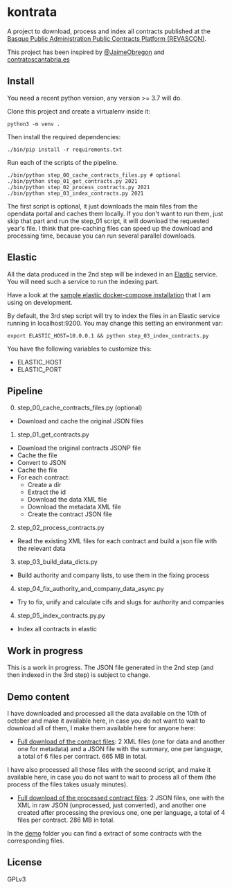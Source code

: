 # kontrata

A project to download, process and index all contracts published at the [Basque Public Administration Public Contracts
Platform (REVASCON)](https://www.contratacion.euskadi.eus/w32-kpereva/es/y46aRevasconWar/consultaContratosC/filtro?locale=es).

This project has been inspired by [@JaimeObregon](https://twitter.com/JaimeObregon) and [contratoscantabria.es](https://contratosdecantabria.es/)

## Install

You need a recent python version, any version >= 3.7 will do.

Clone this project and create a virtualenv inside it:

```shell
python3 -m venv .
```

Then install the required dependencies:

```shell
./bin/pip install -r requirements.txt
```

Run each of the scripts of the pipeline.

```shell
./bin/python step_00_cache_contracts_files.py # optional
./bin/python step_01_get_contracts.py 2021
./bin/python step_02_process_contracts.py 2021
./bin/python step_03_index_contracts.py 2021
```

The first script is optional, it just downloads the main files from the opendata portal and caches them locally.
If you don't want to run them, just skip that part and run the step_01 script, it will download the requested year's file. I think
that pre-caching files can speed up the download and processing time, because you can run several parallel downloads.

## Elastic

All the data produced in the 2nd step will be indexed in an [Elastic](https://www.elastic.co/es/) service. You will need such a service to run the indexing part.

Have a look at the [sample elastic docker-compose installation](https://github.com/erral/kontrata-docker) that I am using on development.

By default, the 3rd step script will try to index the files in an Elastic service running in localhost:9200. You may change this setting an environment var:

```shell
export ELASTIC_HOST=10.0.0.1 && python step_03_index_contracts.py
```

You have the following variables to customize this:

- ELASTIC_HOST
- ELASTIC_PORT

## Pipeline

0. step_00_cache_contracts_files.py (optional)

- Download and cache the original JSON files

1. step_01_get_contracts.py

- Download the original contracts JSONP file
- Cache the file
- Convert to JSON
- Cache the file
- For each contract:
  - Create a dir
  - Extract the id
  - Download the data XML file
  - Download the metadata XML file
  - Create the contract JSON file

2. step_02_process_contracts.py

- Read the existing XML files for each contract and build a json file with the relevant data

3. step_03_build_data_dicts.py

- Build authority and company lists, to use them in the fixing process

4. step_04_fix_authority_and_company_data_async.py

- Try to fix, unify and calculate cifs and slugs for authority and companies

4. step_05_index_contracts.py.py

- Index all contracts in elastic

## Work in progress

This is a work in progress. The JSON file generated in the 2nd step (and then indexed in the 3rd step) is subject to change.

## Demo content

I have downloaded and processed all the data available on the 10th of october and make it available here, in case you do not want to wait to download all of them, I make them available here for anyone here:

- [Full download of the contract files](https://nextcloud.erral.freemyip.com/index.php/s/sE6Bx99BckH8sZP): 2 XML files (one for data and another one for metadata) and a JSON file with the summary, one per language, a total of 6 files per contract. 665 MB in total.

I have also processed all those files with the second script, and make it available here, in case you do not want to wait to process all of them (the process of the files takes usualy minutes).

- [Full download of the processed contract files](https://nextcloud.erral.freemyip.com/index.php/s/ccwRmXeNs83HYdW): 2 JSON files, one with the XML in raw JSON (unprocessed, just converted), and another one created after processing the previous one, one per language, a total of 4 files per contract. 286 MB in total.

In the [demo](demo) folder you can find a extract of some contracts with the corresponding files.

## License

GPLv3
